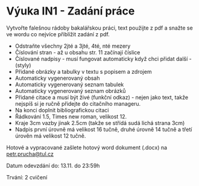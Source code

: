 # Výuka IN1 - Zadání práce

Vytvořte falešnou rádoby bakalářskou práci, text použijte z pdf a snažte se ve wordu co nejvíce přiblížit zadání z pdf.


- Odstraňte všechny 2jté a 3jté, 4té, nté mezery
- Číslování stran - až u obsahu str. 11 začínají číslice
- Číslované nadpisy - musí fungovat automaticky když chci přidat další - (styly)
- Přidané obrázky a tabulky v textu s popisem a zdrojem
- Automaticky vygenerovaný obsah
- Automaticky vygenerovaný seznam tabulek
- Automaticky vygenerovaný seznam obrázků
- Přidané citace a musí být živé (funkční odkaz) - nejen jako text, takže nejspíš si je ručně přidejte do citačního manageru.
- Na konci doplnit bibliografickou citaci
- Řádkování 1.5, Times new roman, velikost 12.
- Kraje 3cm vazby jinak 2.5cm (takže se střídá sudá lichá strana 3cm)
- Nadpis první úrovně má velikost 16 tučně, druhé úrovně 14 tučně a třetí úrověn má velikost 12 tučně.

Hotové a vypracované zašlete hotový word dokument (.docx) na petr.prucha@tul.cz

Datum odevzdání do: 13.11. do 23:59h

Trvání: 2 cvičení

